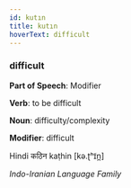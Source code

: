 ```yaml
---
id: kutın
title: kutın
hoverText: difficult
---
```


### difficult

**Part of Speech**: Modifier

**Verb**: to be difficult

**Noun**: difficulty/complexity

**Modifier**: difficult

Hindi कठिन kaṭhin [kə.ʈʰɪ̃n̪]

*Indo-Iranian Language Family*